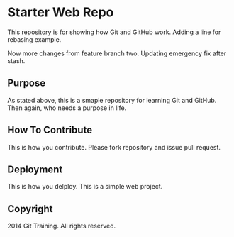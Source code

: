 # Starter Web Repo

This repository is for showing how Git and GitHub work. Adding a line for rebasing example.

Now more changes from feature branch two. Updating emergency fix after stash.

## Purpose

As stated above, this is a smaple repository for learning Git and GitHub. Then again, who needs a purpose in life.

## How To Contribute

This is how you contribute. Please fork repository and issue pull request.

## Deployment

This is how you delploy. This is a simple web project.

## Copyright

2014 Git Training. All rights reserved.